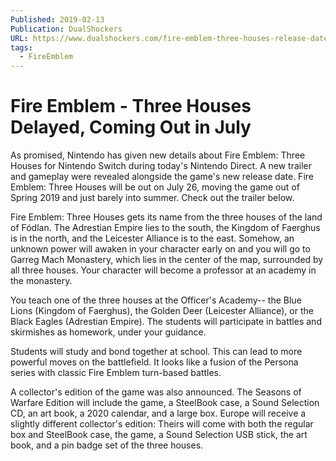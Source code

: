 ```yaml
---
Published: 2019-02-13
Publication: DualShockers
URL: https://www.dualshockers.com/fire-emblem-three-houses-release-date-switch/
tags:
  - FireEmblem
---
```

# Fire Emblem - Three Houses Delayed, Coming Out in July

As promised, Nintendo has given new details about Fire Emblem: Three Houses for Nintendo Switch during today's Nintendo Direct. A new trailer and gameplay were revealed alongside the game's new release date. Fire Emblem: Three Houses will be out on July 26, moving the game out of Spring 2019 and just barely into summer. Check out the trailer below.

Fire Emblem: Three Houses gets its name from the three houses of the land of Fódlan. The Adrestian Empire lies to the south, the Kingdom of Faerghus is in the north, and the Leicester Alliance is to the east. Somehow, an unknown power will awaken in your character early on and you will go to Garreg Mach Monastery, which lies in the center of the map, surrounded by all three houses. Your character will become a professor at an academy in the monastery.

You teach one of the three houses at the Officer's Academy-- the Blue Lions (Kingdom of Faerghus), the Golden Deer (Leicester Alliance), or the Black Eagles (Adrestian Empire). The students will participate in battles and skirmishes as homework, under your guidance.

Students will study and bond together at school. This can lead to more powerful moves on the battlefield. It looks like a fusion of the Persona series with classic Fire Emblem turn-based battles.

A collector's edition of the game was also announced. The Seasons of Warfare Edition will include the game, a SteelBook case, a Sound Selection CD, an art book, a 2020 calendar, and a large box. Europe will receive a slightly different collector's edition: Theirs will come with both the regular box and SteelBook case, the game, a Sound Selection USB stick, the art book, and a pin badge set of the three houses.

